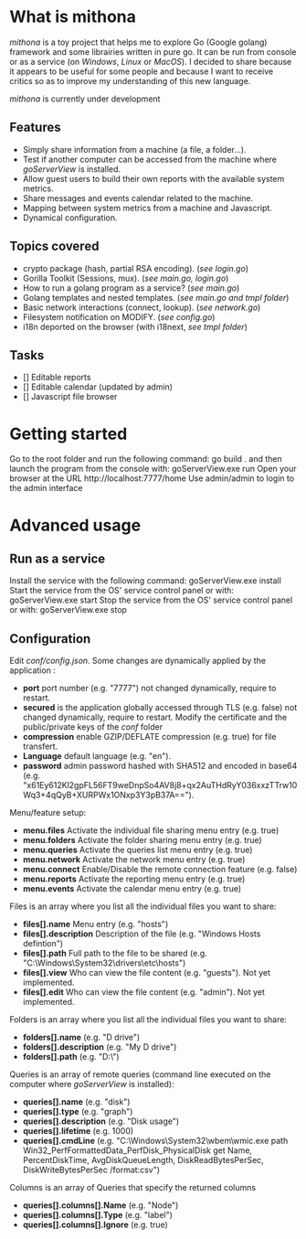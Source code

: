 # What is mithona
*mithona* is a toy project that helps me to explore Go (Google golang) framework and some librairies written in pure go.
It can be run from console or as a service (on *Windows*, *Linux* or *MacOS*).
I decided to share because it appears to be useful for some people and because I want to receive critics so as to improve my understanding of this new language.

*mithona* is currently under development

## Features
* Simply share information from a machine (a file, a folder...).
* Test if another computer can be accessed from the machine where *goServerView* is installed.
* Allow guest users to build their own reports with the available system metrics.
* Share messages and events calendar related to the machine.
* Mapping between system metrics from a machine and Javascript.
* Dynamical configuration.

## Topics covered
* crypto package (hash, partial RSA encoding). (*see login.go*)
* Gorilla Toolkit (Sessions, mux). (*see main.go, login.go*)
* How to run a golang program as a service? (*see main.go*)
* Golang templates and nested templates.  (*see main.go and tmpl folder*)
* Basic network interactions (connect, lookup). (*see network.go*)
* Filesystem notification on MODIFY. (*see config.go*)
* i18n deported on the browser (with i18next, *see tmpl folder*)

## Tasks

* [] Editable reports
* [] Editable calendar (updated by admin)
* [] Javascript file browser

# Getting started
Go to the root folder and run the following command:
    go build .
and then launch the program from the console with:
    goServerView.exe run
Open your browser at the URL http://localhost:7777/home
Use admin/admin to login to the admin interface

# Advanced usage

## Run as a service
Install the service with the following command:
    goServerView.exe install
Start the service from the OS' service control panel or with:
    goServerView.exe start
Stop the service from the OS' service control panel or with:
    goServerView.exe stop
	
## Configuration
Edit *conf/config.json*. Some changes are dynamically applied by the application :
* **port** port number (e.g. "7777") not changed dynamically, require to restart.
* **secured** is the application globally accessed through TLS (e.g. false)  not  changed dynamically, require to restart. Modify the certificate and the public/private keys of the *conf* folder
* **compression** enable GZIP/DEFLATE compression (e.g. true) for file transfert.
* **Language** default language (e.g. "en").
* **password** admin password hashed with SHA512 and encoded in base64 (e.g. "x61Ey612Kl2gpFL56FT9weDnpSo4AV8j8+qx2AuTHdRyY036xxzTTrw10Wq3+4qQyB+XURPWx1ONxp3Y3pB37A==").
	
Menu/feature setup:
* **menu.files** Activate the individual file sharing menu entry (e.g. true)
* **menu.folders** Activate the folder sharing menu entry (e.g. true)
* **menu.queries** Activate the queries list menu entry (e.g. true)
* **menu.network** Activate the network menu entry (e.g. true)
* **menu.connect** Enable/Disable the remote connection feature (e.g. false)
* **menu.reports** Activate the reporting menu entry (e.g. true)
* **menu.events** Activate the calendar menu entry (e.g. true)

Files is an array where you list all the individual files you want to share:
* **files[].name** Menu entry (e.g. "hosts")
* **files[].description** Description of the file (e.g. "Windows Hosts defintion")
* **files[].path** Full path to the file to be shared (e.g. "C:\\Windows\\System32\\drivers\\etc\\hosts")
* **files[].view** Who can view the file content (e.g. "guests"). Not yet implemented.
* **files[].edit** Who can view the file content (e.g. "admin"). Not yet implemented.

Folders is an array where you list all the individual files you want to share:
* **folders[].name** (e.g. "D drive")
* **folders[].description** (e.g. "My D drive")
* **folders[].path** (e.g. "D:\\")

Queries is an array of remote queries (command line executed on the computer where *goServerView* is installed):
* **queries[].name** (e.g. "disk")
* **queries[].type** (e.g. "graph")
* **queries[].description** (e.g. "Disk usage")
* **queries[].lifetime** (e.g. 1000)
* **queries[].cmdLine** (e.g. "C:\\Windows\\System32\\wbem\\wmic.exe path Win32_PerfFormattedData_PerfDisk_PhysicalDisk get Name, PercentDiskTime, AvgDiskQueueLength, DiskReadBytesPerSec, DiskWriteBytesPerSec /format:csv")

Columns is an array of Queries that specify the returned columns
* **queries[].columns[].Name** (e.g. "Node")
* **queries[].columns[].Type** (e.g. "label")
* **queries[].columns[].Ignore** (e.g. true)
